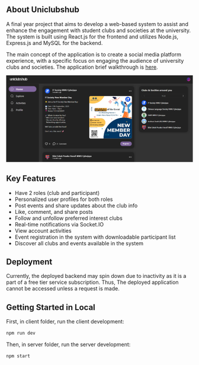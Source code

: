 ## About Uniclubshub 

A final year project that aims to develop a web-based system to assist and enhance the engagement with student clubs and societies at the university. The system is built using React.js for the frontend and utilizes Node.js, Express.js and MySQL for the backend.

The main concept of the application is to create a social media platform experience, with a specific focus on engaging the audience of university clubs and societies. The application brief walkthrough is [here](https://drive.google.com/file/d/1lPH2ncrjKvKC9rpyTWJYPwf1tQbqSkOd/view?usp=sharing).

![Uniclubshub Homepage](screenshots/uniclubshub.png)

## Key Features

- Have 2 roles (club and participant)
- Personalized user profiles for both roles
- Post events and share updates about the club info
- Like, comment, and share posts 
- Follow and unfollow preferred interest clubs
- Real-time notifications via Socket.IO
- View account activities
- Event registration in the system with downloadable participant list
- Discover all clubs and events available in the system

## Deployment

Currently, the deployed backend may spin down due to inactivity as it is a part of a free tier service subscription. Thus, The deployed application cannot be accessed unless a request is made. 

## Getting Started in Local

First, in client folder, run the client development:

```bash
npm run dev
```

Then, in server folder, run the server development:

```bash
npm start
```
